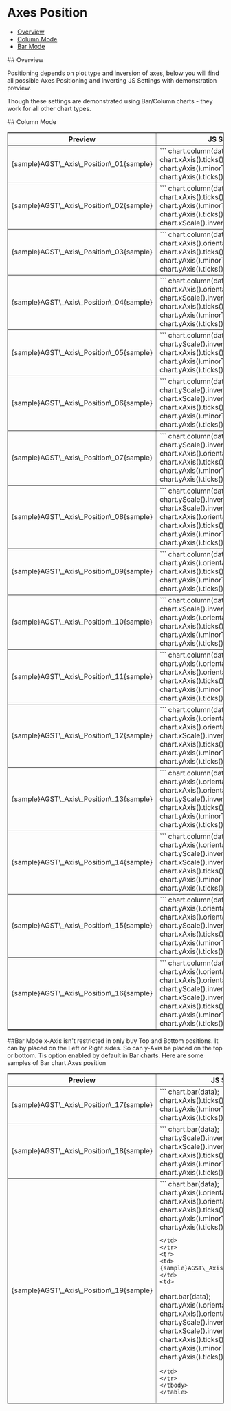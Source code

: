 # Axes Position

              
* [Overview](#overview)
* [Column Mode](#vertical)
* [Bar Mode](#horizontal)

<a name="overview"/>
## Overview
   
Positioning depends on plot type and inversion of axes, below you will find all possible Axes Positioning and Inverting JS Settings with demonstration preview.

Though these settings are demonstrated using Bar/Column charts - they work for all other chart types.

<a name="vertical"/>
## Column Mode

<table width="700" border="1" class="dtTABLE">
<tbody><tr>
<th width="420"><b>Preview</b></th>
<th width="280"><b>JS Settings</b></th>
</tr>
<tr>
<td>
{sample}AGST\_Axis\_Position\_01{sample}
</td>
<td>
```
chart.column(data);
chart.xAxis().ticks().enabled(false);
chart.yAxis().minorTicks().enabled(false);
chart.yAxis().ticks().enabled(false);
```
</td>
</tr>
<tr>
<td>
{sample}AGST\_Axis\_Position\_02{sample}
</td>
<td>
```
chart.column(data);
chart.xAxis().ticks().enabled(false);
chart.yAxis().minorTicks().enabled(false);
chart.yAxis().ticks().enabled(false);
chart.xScale().inverted(true);
```
</td>
</tr>
<tr>
<td>
{sample}AGST\_Axis\_Position\_03{sample}
</td>
<td>
```
chart.column(data);
chart.xAxis().orientation('top');
chart.xAxis().ticks().enabled(false);
chart.yAxis().minorTicks().enabled(false);
chart.yAxis().ticks().enabled(false);
```
</td>
</tr>
<tr>
<td>
{sample}AGST\_Axis\_Position\_04{sample}
</td>
<td>
```
chart.column(data);
chart.xAxis().orientation('top');
chart.xScale().inverted(true);
chart.xAxis().ticks().enabled(false);
chart.yAxis().minorTicks().enabled(false);
chart.yAxis().ticks().enabled(false);
```
</td>
</tr>
<tr>
<td>
{sample}AGST\_Axis\_Position\_05{sample}
</td>
<td>
```
chart.column(data);
chart.yScale().inverted(true);
chart.xAxis().ticks().enabled(false);
chart.yAxis().minorTicks().enabled(false);
chart.yAxis().ticks().enabled(false);
```
</td>
</tr>
<tr>
<td>
{sample}AGST\_Axis\_Position\_06{sample}
</td>
<td>
```
chart.column(data);
chart.yScale().inverted(true);
chart.xScale().inverted(true);
chart.xAxis().ticks().enabled(false);
chart.yAxis().minorTicks().enabled(false);
chart.yAxis().ticks().enabled(false);
```
</td>
</tr>
<tr>
<td>
{sample}AGST\_Axis\_Position\_07{sample}
</td>
<td>
```
chart.column(data);
chart.yScale().inverted(true);
chart.xAxis().orientation('top');
chart.xAxis().ticks().enabled(false);
chart.yAxis().minorTicks().enabled(false);
chart.yAxis().ticks().enabled(false);
```
</td>
</tr>
<tr>
<td>
{sample}AGST\_Axis\_Position\_08{sample}
</td>
<td>
```
chart.column(data);
chart.yScale().inverted(true);
chart.xScale().inverted(true);
chart.xAxis().orientation('top');
chart.xAxis().ticks().enabled(false);
chart.yAxis().minorTicks().enabled(false);
chart.yAxis().ticks().enabled(false);
```
</td>
</tr>
<tr>
<td>
{sample}AGST\_Axis\_Position\_09{sample}
</td>
<td>
```
chart.column(data);
chart.yAxis().orientation('right');
chart.xAxis().ticks().enabled(false);
chart.yAxis().minorTicks().enabled(false);
chart.yAxis().ticks().enabled(false);
```
</td>
</tr>
<tr>
<td>
{sample}AGST\_Axis\_Position\_10{sample}
</td>
<td>
```
chart.column(data);
chart.xScale().inverted(true);
chart.yAxis().orientation('right');
chart.xAxis().ticks().enabled(false);
chart.yAxis().minorTicks().enabled(false);
chart.yAxis().ticks().enabled(false);
```
</td>
</tr>
<tr>
<td>
{sample}AGST\_Axis\_Position\_11{sample}
</td>
<td>
```
chart.column(data);
chart.yAxis().orientation('right');
chart.xAxis().orientation('top');
chart.xAxis().ticks().enabled(false);
chart.yAxis().minorTicks().enabled(false);
chart.yAxis().ticks().enabled(false);
```
</td>
</tr>
<tr>
<td>
{sample}AGST\_Axis\_Position\_12{sample}
</td>
<td>
```
chart.column(data);
chart.yAxis().orientation('right');
chart.xAxis().orientation('top');
chart.xScale().inverted(true);
chart.xAxis().ticks().enabled(false);
chart.yAxis().minorTicks().enabled(false);
chart.yAxis().ticks().enabled(false);
```
</td>
</tr>
<tr>
<td>
{sample}AGST\_Axis\_Position\_13{sample}
</td>
<td>
```
chart.column(data);
chart.yAxis().orientation('right');
chart.xAxis().orientation('top');
chart.yScale().inverted(true);
chart.xAxis().ticks().enabled(false);
chart.yAxis().minorTicks().enabled(false);
chart.yAxis().ticks().enabled(false);
```
</td>
</tr>
<tr>
<td>
{sample}AGST\_Axis\_Position\_14{sample}
</td>
<td>
```
chart.column(data);
chart.yAxis().orientation('right');
chart.yScale().inverted(true);
chart.xScale().inverted(true);
chart.xAxis().ticks().enabled(false);
chart.yAxis().minorTicks().enabled(false);
chart.yAxis().ticks().enabled(false);
```
</td>
</tr>
<tr>
<td>
{sample}AGST\_Axis\_Position\_15{sample}
</td>
<td>
```
chart.column(data);
chart.yAxis().orientation('right');
chart.xAxis().orientation('top');
chart.yScale().inverted(true);
chart.xAxis().ticks().enabled(false);
chart.yAxis().minorTicks().enabled(false);
chart.yAxis().ticks().enabled(false);
```
</td>
</tr>
<tr>
<td>
{sample}AGST\_Axis\_Position\_16{sample}
</td>
<td>
```
chart.column(data);
chart.yAxis().orientation('right');
chart.xAxis().orientation('top');
chart.yScale().inverted(true);
chart.xScale().inverted(true);
chart.xAxis().ticks().enabled(false);
chart.yAxis().minorTicks().enabled(false);
chart.yAxis().ticks().enabled(false);
```
</td>
</tr>
</tbody>
</table>

<a name="horizontal"/>
##Bar Mode
x-Axis isn't restricted in only buy Top and Bottom positions. It can by placed on the Left or Right sides. So can y-Axis be placed on the top or bottom. Tis option enabled by default in Bar charts. 
Here are some samples of Bar chart Axes position

<table width="700" border="1" class="dtTABLE">
<tbody><tr>
<th width="420"><b>Preview</b></th>
<th width="280"><b>JS Settings</b></th>
</tr>
<tr>
<td>
{sample}AGST\_Axis\_Position\_17{sample}
</td>
<td>
```
chart.bar(data);
chart.xAxis().ticks().enabled(false);
chart.yAxis().minorTicks().enabled(false);
chart.yAxis().ticks().enabled(false);
```
</td>
</tr>
<tr>
<td>
{sample}AGST\_Axis\_Position\_18{sample}
</td>
<td>
```
chart.bar(data);
chart.yScale().inverted(true);
chart.xScale().inverted(true);
chart.xAxis().ticks().enabled(false);
chart.yAxis().minorTicks().enabled(false);
chart.yAxis().ticks().enabled(false);
```
</td>
</tr>
<tr>
<td>
{sample}AGST\_Axis\_Position\_19{sample}
</td>
<td>
```
chart.bar(data);
chart.yAxis().orientation('right');
chart.xAxis().orientation('top');
chart.xAxis().ticks().enabled(false);
chart.yAxis().minorTicks().enabled(false);
chart.yAxis().ticks().enabled(false);

```
</td>
</tr>
<tr>
<td>
{sample}AGST\_Axis\_Position\_20{sample}
</td>
<td>
```
chart.bar(data);
chart.yAxis().orientation('right');
chart.xAxis().orientation('top');
chart.yScale().inverted(true);
chart.xScale().inverted(true);
chart.xAxis().ticks().enabled(false);
chart.yAxis().minorTicks().enabled(false);
chart.yAxis().ticks().enabled(false);
```
</td>
</tr>
</tbody>
</table>